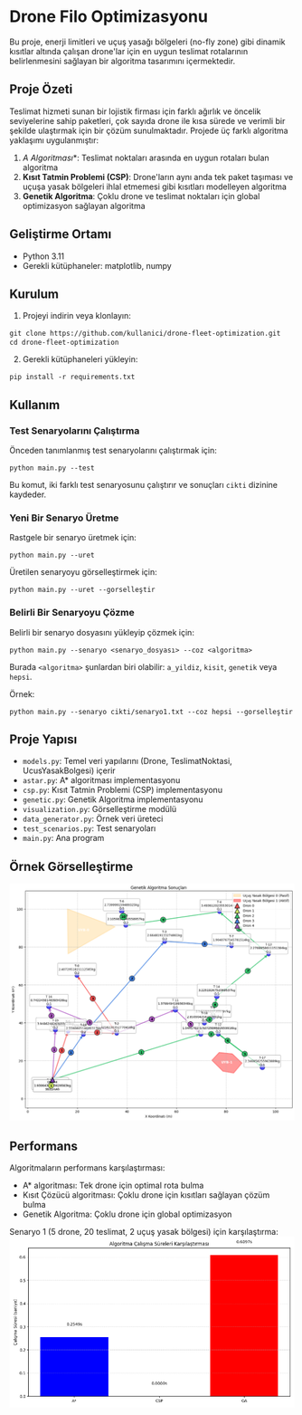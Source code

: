 # Drone Filo Optimizasyonu

Bu proje, enerji limitleri ve uçuş yasağı bölgeleri (no-fly zone) gibi dinamik kısıtlar altında çalışan drone'lar için en uygun teslimat rotalarının belirlenmesini sağlayan bir algoritma tasarımını içermektedir.

## Proje Özeti

Teslimat hizmeti sunan bir lojistik firması için farklı ağırlık ve öncelik seviyelerine sahip paketleri, çok sayıda drone ile kısa sürede ve verimli bir şekilde ulaştırmak için bir çözüm sunulmaktadır. Projede üç farklı algoritma yaklaşımı uygulanmıştır:

1. **A* Algoritması**: Teslimat noktaları arasında en uygun rotaları bulan algoritma
2. **Kısıt Tatmin Problemi (CSP)**: Drone'ların aynı anda tek paket taşıması ve uçuşa yasak bölgeleri ihlal etmemesi gibi kısıtları modelleyen algoritma
3. **Genetik Algoritma**: Çoklu drone ve teslimat noktaları için global optimizasyon sağlayan algoritma

## Geliştirme Ortamı

- Python 3.11
- Gerekli kütüphaneler: matplotlib, numpy

## Kurulum

1. Projeyi indirin veya klonlayın:
```
git clone https://github.com/kullanici/drone-fleet-optimization.git
cd drone-fleet-optimization
```

2. Gerekli kütüphaneleri yükleyin:
```
pip install -r requirements.txt
```

## Kullanım

### Test Senaryolarını Çalıştırma

Önceden tanımlanmış test senaryolarını çalıştırmak için:

```
python main.py --test
```

Bu komut, iki farklı test senaryosunu çalıştırır ve sonuçları `cikti` dizinine kaydeder.

### Yeni Bir Senaryo Üretme

Rastgele bir senaryo üretmek için:

```
python main.py --uret
```

Üretilen senaryoyu görselleştirmek için:

```
python main.py --uret --gorselleştir
```

### Belirli Bir Senaryoyu Çözme

Belirli bir senaryo dosyasını yükleyip çözmek için:

```
python main.py --senaryo <senaryo_dosyası> --coz <algoritma>
```

Burada `<algoritma>` şunlardan biri olabilir: `a_yildiz`, `kisit`, `genetik` veya `hepsi`.

Örnek:
```
python main.py --senaryo cikti/senaryo1.txt --coz hepsi --gorselleştir
```

## Proje Yapısı

- `models.py`: Temel veri yapılarını (Drone, TeslimatNoktasi, UcusYasakBolgesi) içerir
- `astar.py`: A* algoritması implementasyonu
- `csp.py`: Kısıt Tatmin Problemi (CSP) implementasyonu
- `genetic.py`: Genetik Algoritma implementasyonu
- `visualization.py`: Görselleştirme modülü
- `data_generator.py`: Örnek veri üreteci
- `test_scenarios.py`: Test senaryoları
- `main.py`: Ana program

## Örnek Görselleştirme

![Örnek Görselleştirme](cikti/senaryo1_genetik.png)

## Performans

Algoritmaların performans karşılaştırması:

- A* algoritması: Tek drone için optimal rota bulma
- Kısıt Çözücü algoritması: Çoklu drone için kısıtları sağlayan çözüm bulma
- Genetik Algoritma: Çoklu drone için global optimizasyon

Senaryo 1 (5 drone, 20 teslimat, 2 uçuş yasak bölgesi) için karşılaştırma:
![Algoritma Karşılaştırması](cikti/senaryo1_karsilastirma.png)

